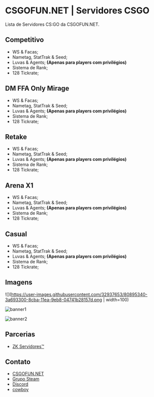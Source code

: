 # CSGOFUN.NET | Servidores CSGO
Lista de Servidores CS:GO da CSGOFUN.NET.

## Competitivo
- WS & Facas;
- Nametag, StatTrak & Seed;
- Luvas & Agents; **(Apenas para players com privilégios)**
- Sistema de Rank;
- 128 Tickrate;

## DM FFA Only Mirage
- WS & Facas;
- Nametag, StatTrak & Seed;
- Luvas & Agents; **(Apenas para players com privilégios)**
- Sistema de Rank;
- 128 Tickrate;

## Retake
- WS & Facas;
- Nametag, StatTrak & Seed;
- Luvas & Agents; **(Apenas para players com privilégios)**
- Sistema de Rank;
- 128 Tickrate;

## Arena X1
- WS & Facas;
- Nametag, StatTrak & Seed;
- Luvas & Agents; **(Apenas para players com privilégios)**
- Sistema de Rank;
- 128 Tickrate;

## Casual
- WS & Facas;
- Nametag, StatTrak & Seed;
- Luvas & Agents; **(Apenas para players com privilégios)**
- Sistema de Rank;
- 128 Tickrate;

## Imagens
![](https://user-images.githubusercontent.com/32937653/80895340-3a693300-8cba-11ea-9eb8-04741b28157d.png | width=100)

![banner1](https://user-images.githubusercontent.com/32937653/80895341-3b9a6000-8cba-11ea-98a3-541ffdb846dd.png)

![banner2](https://user-images.githubusercontent.com/32937653/80895342-3b9a6000-8cba-11ea-946b-819e681aa2c1.png)

## Parcerias
- [ZK Servidores™](https://zkservidores.com)

## Contato
- [CSGOFUN.NET](http://csgofun.net)
- [Grupo Steam](https://steamcommunity.com/groups/ggservidores)
- [Discord](https://www.discord.gg/nGpvn9F)
- [cowboy](https://steamcommunity.com/profiles/76561198444723335)
